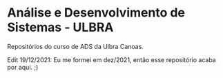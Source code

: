 # Análise e Desenvolvimento de Sistemas - ULBRA
Repositórios do curso de ADS da Ulbra Canoas. 

Edit 19/12/2021: Eu me formei em dez/2021, então esse repositório acaba por aqui. ;)